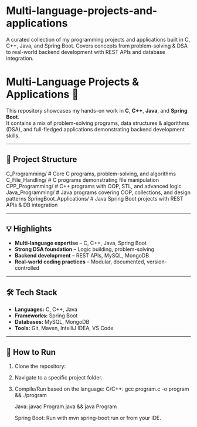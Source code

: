# Multi-language-projects-and-applications
A curated collection of my programming projects and applications built in C, C++, Java, and Spring Boot. Covers concepts from problem-solving &amp; DSA to real-world backend development with REST APIs and database integration.

# Multi-Language Projects & Applications 🚀

This repository showcases my hands-on work in **C**, **C++**, **Java**, and **Spring Boot**.  
It contains a mix of problem-solving programs, data structures & algorithms (DSA), and full-fledged applications demonstrating backend development skills.

---

## 📂 Project Structure
C_Programming/ # Core C programs, problem-solving, and algorithms
C_File_Handling/ # C programs demonstrating file manipulation
CPP_Programming/ # C++ programs with OOP, STL, and advanced logic
Java_Programming/ # Java programs covering OOP, collections, and design patterns
SpringBoot_Applications/ # Java Spring Boot projects with REST APIs & DB integration


---

## 💡 Highlights
- **Multi-language expertise** – C, C++, Java, Spring Boot
- **Strong DSA foundation** – Logic building, problem-solving
- **Backend development** – REST APIs, MySQL, MongoDB
- **Real-world coding practices** – Modular, documented, version-controlled

---

## 🛠 Tech Stack
- **Languages:** C, C++, Java
- **Frameworks:** Spring Boot
- **Databases:** MySQL, MongoDB
- **Tools:** Git, Maven, IntelliJ IDEA, VS Code

---

## 📜 How to Run
1. Clone the repository:

2. Navigate to a specific project folder.

3. Compile/Run based on the language:
      C/C++: gcc program.c -o program && ./program
      
      Java: javac Program.java && java Program
      
      Spring Boot: Run with mvn spring-boot:run or from your IDE.
      

